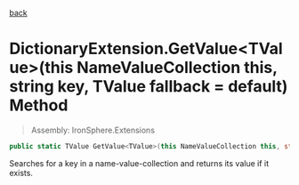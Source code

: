 ﻿

[back](/IronSphere.Extensions/types/DictionaryExtension)

# DictionaryExtension.GetValue&lt;TValue&gt;(this NameValueCollection this, string key, TValue fallback = default) Method

> Assembly: IronSphere.Extensions

```csharp
public static TValue GetValue<TValue>(this NameValueCollection this, string key, TValue fallback = default);
```

Searches for a key in a name-value-collection and returns its value if it exists.

 